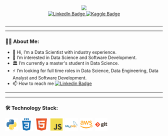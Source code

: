 <div id="header" align="center">
  <img src="https://media.giphy.com/media/jdPMeyv9rn0hZHh8n9/giphy.gif" width="200"/>
</div>

<div id="badges" align = "center">
  <a href="https://www.linkedin.com/in/aman-kumar-ab91a0118/">
    <img src="https://img.shields.io/badge/LinkedIn-blue?style=for-the-badge&logo=linkedin&logoColor=white" alt="LinkedIn Badge"/>
  </a>
  <a href="https://www.kaggle.com/aman10kr">
    <img src="https://img.shields.io/badge/Kaggle-9cf?style=for-the-badge&logo=kaggle&logoColor=blue" alt="Kaggle Badge"/>
  </a>
</div>

<div id="header" align="center">
  <img src="https://komarev.com/ghpvc/?username=amkr-10&style=flat-square&color=blue" alt=""/>
</div>

<!--<div align="center">
  <img src="https://media.giphy.com/media/xTiIzJSKB4l7xTouE8/giphy.gif" width="400" height="200"/>
</div> -->

---
---

### :technologist: About Me:


- 👋 Hi, I’m a Data Scientist with industry experience.
- 👀 I’m interested in Data Science and Software Development. 
- 🏛 I’m currently a master's student in Data Science.
- ⚡ I’m looking for full time roles in Data Science, Data Engineering, Data Analyst and Software Development.
- 📫 How to reach me [![Linkedin Badge](https://img.shields.io/badge/-LinkedIn-blue?style=flat&logo=Linkedin&logoColor=white)]([https://www.linkedin.com/in/aman-kumar-ab91a0118/])

---
---

### :hammer_and_wrench: Technology Stack:
<div>
  <img src="https://github.com/devicons/devicon/blob/master/icons/python/python-original.svg"  title="Python" alt="Python" width="40" height="40"/>&nbsp;
  <img src="https://github.com/devicons/devicon/blob/master/icons/css3/css3-plain-wordmark.svg"  title="CSS3" alt="CSS" width="40" height="40"/>&nbsp;
  <img src="https://github.com/devicons/devicon/blob/master/icons/html5/html5-original.svg" title="HTML5" alt="HTML" width="40" height="40"/>&nbsp;
  <img src="https://github.com/devicons/devicon/blob/master/icons/javascript/javascript-original.svg" title="JavaScript" alt="JavaScript" width="40" height="40"/>&nbsp;
  <img src="https://github.com/devicons/devicon/blob/master/icons/mysql/mysql-original-wordmark.svg" title="MySQL"  alt="MySQL" width="40" height="40"/>&nbsp;
  <img src="https://github.com/devicons/devicon/blob/master/icons/amazonwebservices/amazonwebservices-plain-wordmark.svg" title="AWS" alt="AWS" width="40" height="40"/>&nbsp;
  <img src="https://github.com/devicons/devicon/blob/master/icons/git/git-original-wordmark.svg" title="Git" **alt="Git" width="40" height="40"/>
</div>


<!---
amkr-10/amkr-10 is a ✨ special ✨ repository because its `README.md` (this file) appears on your GitHub profile.
You can click the Preview link to take a look at your changes.
--->
